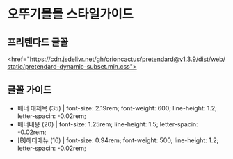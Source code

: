 # 오뚜기몰몰 스타일가이드
## 프리텐다드 글꼴
<href="https://cdn.jsdelivr.net/gh/orioncactus/pretendard@v1.3.9/dist/web/static/pretendard-dynamic-subset.min.css">
## 글꼴 가이드
* 배너 대제목 (35) | font-size: 2.19rem; font-weight: 600; line-height: 1.2; letter-spacin: -0.02rem;
* 배너내용 (20) | font-size: 1.25rem; line-height: 1.5; letter-spacin: -0.02rem;
* [B]헤더메뉴 (16) | font-size: 0.94rem; font-weight: 500; line-height: 1.2; letter-spacin: -0.02rem;